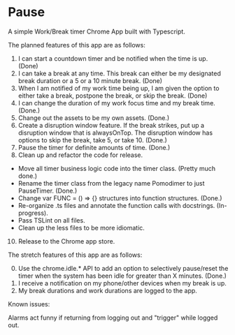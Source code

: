 # Pause

A simple Work/Break timer Chrome App built with Typescript.

The planned features of this app are as follows:

1. I can start a countdown timer and be notified when the time is up. (Done)
2. I can take a break at any time. This break can either be my designated break duration or a 5 or a 10 minute break. (Done)
3. When I am notified of my work time being up, I am given the option to either take a break, postpone the break, or skip the break. (Done)
4. I can change the duration of my work focus time and my break time. (Done.)
5. Change out the assets to be my own assets. (Done.)
6. Create a disruption window feature. If the break strikes, put up a disruption window that is alwaysOnTop. The disruption window has options to skip the break, take 5, or take 10. (Done.)
7. Pause the timer for definite amounts of time. (Done.)
9. Clean up and refactor the code for release.
  * Move all timer business logic code into the timer class. (Pretty much done.)
  * Rename the timer class from the legacy name Pomodimer to just PauseTimer. (Done.)
  * Change var FUNC = () => {} structures into function structures. (Done.)
  * Re-organize .ts files and annotate the function calls with docstrings. (In-progress).
  * Pass TSLint on all files.
  * Clean up the less files to be more idiomatic.
10. Release to the Chrome app store.

The stretch features of this app are as follows:

0. Use the chrome.idle.* API to add an option to selectively pause/reset the timer when the system has been idle for greater than X minutes. (Done.)
1. I receive a notification on my phone/other devices when my break is up.
2. My break durations and work durations are logged to the app.

Known issues:

Alarms act funny if returning from logging out and "trigger" while logged out.